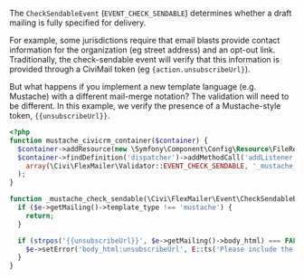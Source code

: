 
The `CheckSendableEvent` (`EVENT_CHECK_SENDABLE`) determines whether a draft mailing is fully specified for delivery.

For example, some jurisdictions require that email blasts provide contact
information for the organization (eg street address) and an opt-out link.
Traditionally, the check-sendable event will verify that this information is
provided through a CiviMail token (eg `{action.unsubscribeUrl}`).

But what happens if you implement a new template language (e.g. Mustache) with
a different mail-merge notation? The validation will need to be different.
In this example, we verify the presence of a Mustache-style token, `{{unsubscribeUrl}}`.

```php
<?php
function mustache_civicrm_container($container) {
  $container->addResource(new \Symfony\Component\Config\Resource\FileResource(__FILE__));
  $container->findDefinition('dispatcher')->addMethodCall('addListener',
    array(\Civi\FlexMailer\Validator::EVENT_CHECK_SENDABLE, '_mustache_check_sendable')
  );
}

function _mustache_check_sendable(\Civi\FlexMailer\Event\CheckSendableEvent $e) {
  if ($e->getMailing()->template_type !== 'mustache') {
    return;
  }

  if (strpos('{{unsubscribeUrl}}', $e->getMailing()->body_html) === FALSE) {
    $e->setError('body_html:unsubscribeUrl', E::ts('Please include the token {{unsubscribeUrl}}'));
  }
}

```
